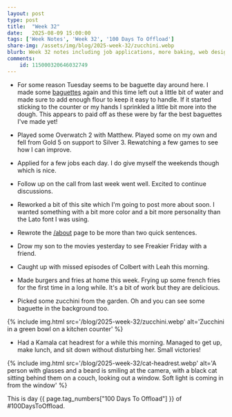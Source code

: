 ```yaml
---
layout: post
type: post
title:  "Week 32"
date:   2025-08-09 15:00:00
tags: ['Week Notes', 'Week 32', '100 Days To Offload']
share-img: /assets/img/blog/2025-week-32/zucchini.webp
blurb: Week 32 notes including job applications, more baking, web design, and more.
comments:
    id: 115000320646032749
---
```


* For some reason Tuesday seems to be baguette day around here. I made some [baguettes] again and this time left out a little bit of water and made sure to add enough flour to keep it easy to handle. If it started sticking to the counter or my hands I sprinkled a little bit more into the dough. This appears to paid off as these were by far the best baguettes I've made yet!
* Played some Overwatch 2 with Matthew. Played some on my own and fell from Gold 5 on support to Silver 3. Rewatching a few games to see how I can improve.
* Applied for a few jobs each day. I do give myself the weekends though which is nice.
* Follow up on the call from last week went well. Excited to continue discussions.
* Reworked a bit of this site which I'm going to post more about soon. I wanted something with a bit more color and a bit more personality than the Lato font I was using.
* Rewrote the [/about] page to be more than two quick sentences.
* Drow my son to the movies yesterday to see Freakier Friday with a friend.
* Caught up with missed episodes of Colbert with Leah this morning.
* Made burgers and fries at home this week. Frying up some french fries for the first time in a long while. It's a bit of work but they are delicious.

* Picked some zucchini from the garden. Oh and you can see some baguette in the background too.

{% include img.html src='/blog/2025-week-32/zucchini.webp' alt='Zucchini in a green bowl on a kitchen counter' %}

* Had a Kamala cat headrest for a while this morning. Managed to get up, make lunch, and sit down without disturbing her. Small victories!

{% include img.html src='/blog/2025-week-32/cat-headrest.webp' alt='A person with glasses and a beard is smiling at the camera, with a black cat sitting behind them on a couch, looking out a window. Soft light is coming in from the window' %}

This is day {{ page.tag_numbers["100 Days To Offload"] }}  of #100DaysToOffload.

[baguettes]: /blog/2025/08/04/recipe-baguetttes
[/about]: /about